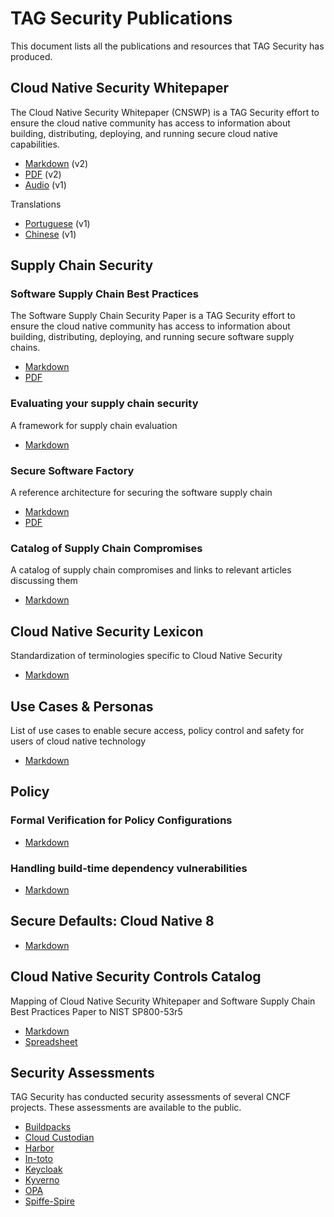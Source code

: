 # TAG Security Publications

This document lists all the publications and resources that TAG Security has
produced.

## Cloud Native Security Whitepaper

The Cloud Native Security Whitepaper (CNSWP) is a TAG Security effort to ensure
the cloud native community has access to information about building,
distributing, deploying, and running secure cloud native capabilities.

- [Markdown](https://github.com/cncf/tag-security/blob/main/security-whitepaper/v2/cloud-native-security-whitepaper.md)
  (v2)
- [PDF](https://www.cncf.io/wp-content/uploads/2022/06/CNCF_cloud-native-security-whitepaper-May2022-v2.pdf)
  (v2)
- [Audio](https://soundcloud.com/user-769472014/sets/cncf-tag-security-cloud-native-security-whitepaper-version-v1)
  (v1)

Translations

- [Portuguese](https://github.com/cncf/tag-security/blob/main/security-whitepaper/v1/cloud-native-security-whitepaper-brazilian-portugese.md)
  (v1)
- [Chinese](https://github.com/cncf/tag-security/blob/main/security-whitepaper/v1/cloud-native-security-whitepaper-simplified-chinese.md)
  (v1)

## Supply Chain Security

### Software Supply Chain Best Practices

The Software Supply Chain Security Paper is a TAG Security effort to ensure the
cloud native community has access to information about building, distributing,
deploying, and running secure software supply chains.

- [Markdown](https://github.com/cncf/tag-security/blob/main/supply-chain-security/supply-chain-security-paper/sscsp.md)
- [PDF](https://github.com/cncf/tag-security/raw/main/supply-chain-security/supply-chain-security-paper/CNCF_SSCP_v1.pdf)

### Evaluating your supply chain security

A framework for supply chain evaluation

- [Markdown](https://github.com/cncf/tag-security/blob/main/supply-chain-security/supply-chain-security-paper/secure-supply-chain-assessment.md)

### Secure Software Factory

A reference architecture for securing the software supply chain

- [Markdown](https://github.com/cncf/tag-security/blob/main/supply-chain-security/secure-software-factory/secure-software-factory.md)
- [PDF](https://github.com/cncf/tag-security/raw/main/supply-chain-security/secure-software-factory/Secure_Software_Factory_Whitepaper.pdf)

### Catalog of Supply Chain Compromises

A catalog of supply chain compromises and links to relevant articles discussing
them

- [Markdown](https://github.com/cncf/tag-security/tree/main/supply-chain-security/compromises)

## Cloud Native Security Lexicon

Standardization of terminologies specific to Cloud Native Security

- [Markdown](https://github.com/cncf/tag-security/blob/main/security-lexicon/cloud-native-security-lexicon.md)

## Use Cases & Personas

List of use cases to enable secure access, policy control and safety for users
of cloud native technology

- [Markdown](https://github.com/cncf/tag-security/blob/main/usecase-personas/README.md)

## Policy

### Formal Verification for Policy Configurations

- [Markdown](https://github.com/cncf/tag-security/blob/main/policy/overview-policy-formal-verification.md)

### Handling build-time dependency vulnerabilities

- [Markdown](https://github.com/cncf/tag-security/blob/main/policy/overview-policy-build-time-dependency-vulns.md)

## Secure Defaults: Cloud Native 8

- [Markdown](https://github.com/cncf/tag-security/blob/main/security-whitepaper/secure-defaults-cloud-native-8.md)

## Cloud Native Security Controls Catalog

Mapping of Cloud Native Security Whitepaper and Software Supply Chain Best
Practices Paper to NIST SP800-53r5

- [Markdown](https://github.com/cncf/tag-security/blob/main/cloud-native-controls/phase-one-announcement.md)
- [Spreadsheet](https://docs.google.com/spreadsheets/d/1GUohOTlLw9FKUQ3O23X7ypvJLXN-B3veJGe6YE6JYfU/edit?usp=sharing)

## Security Assessments

TAG Security has conducted security assessments of several CNCF projects. These
assessments are available to the public.

- [Buildpacks](https://github.com/cncf/tag-security/tree/main/assessments/projects/buildpacks)
- [Cloud
  Custodian](https://github.com/cncf/tag-security/tree/main/assessments/projects/custodian)
- [Harbor](https://github.com/cncf/tag-security/tree/main/assessments/projects/harbor)
- [In-toto](https://github.com/cncf/tag-security/tree/main/assessments/projects/in-toto)
- [Keycloak](https://github.com/cncf/tag-security/tree/main/assessments/projects/keycloak)
- [Kyverno](https://github.com/cncf/tag-security/tree/main/assessments/projects/kyverno)
- [OPA](https://github.com/cncf/tag-security/tree/main/assessments/projects/opa)
- [Spiffe-Spire](https://github.com/cncf/tag-security/tree/main/assessments/projects/spiffe-spire)
